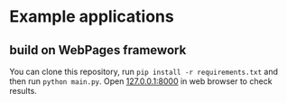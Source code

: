 Example applications
===
build on WebPages framework
----

You can clone this repository, run `pip install -r requirements.txt` and then run `python main.py`. Open [127.0.0.1:8000](http://127.0.0.1:8000) in web browser to check results.
